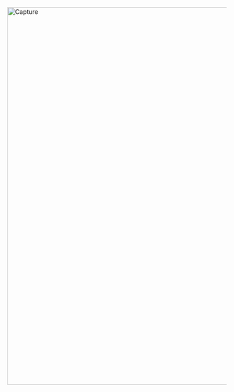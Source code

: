 <img width="1887" height="868" alt="Capture" src="https://github.com/user-attachments/assets/92140fdc-8d56-4ed1-be22-7f3253259112" />
